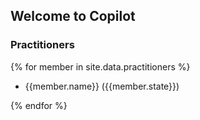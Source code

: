 ## Welcome to Copilot

### Practitioners
{% for member in site.data.practitioners %}
  - {{member.name}} ({{member.state}})

{% endfor %}
